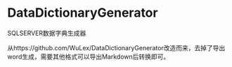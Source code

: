 # DataDictionaryGenerator
SQLSERVER数据字典生成器



从https://github.com/WuLex/DataDictionaryGenerator改造而来，去掉了导出word生成，需要其他格式可以导出Markdown后转换即可。




